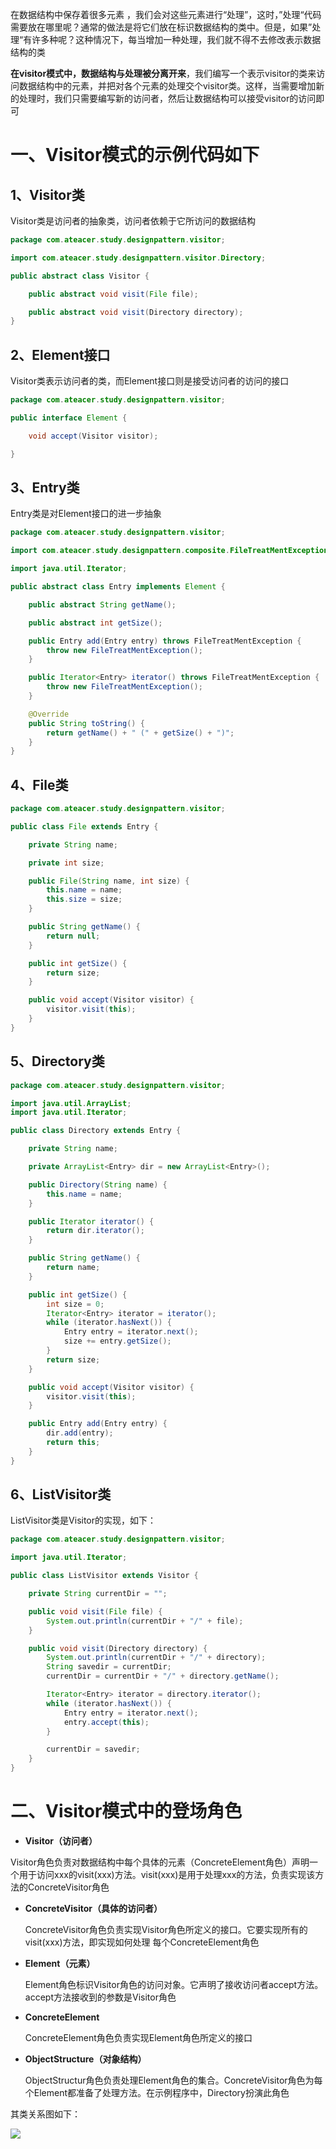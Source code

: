 在数据结构中保存着很多元素 ，我们会对这些元素进行“处理”，这时，”处理“代码需要放在哪里呢？通常的做法是将它们放在标识数据结构的类中。但是，如果”处理“有许多种呢？这种情况下，每当增加一种处理，我们就不得不去修改表示数据结构的类

**在visitor模式中，数据结构与处理被分离开来**，我们编写一个表示visitor的类来访问数据结构中的元素，并把对各个元素的处理交个visitor类。这样，当需要增加新的处理时，我们只需要编写新的访问者，然后让数据结构可以接受visitor的访问即可

# 一、Visitor模式的示例代码如下

## 1、Visitor类

Visitor类是访问者的抽象类，访问者依赖于它所访问的数据结构

```java
package com.ateacer.study.designpattern.visitor;

import com.ateacer.study.designpattern.visitor.Directory;

public abstract class Visitor {

    public abstract void visit(File file);

    public abstract void visit(Directory directory);
}
```

## 2、Element接口

Visitor类表示访问者的类，而Element接口则是接受访问者的访问的接口

```java
package com.ateacer.study.designpattern.visitor;

public interface Element {

    void accept(Visitor visitor);

}
```

## 3、Entry类

Entry类是对Element接口的进一步抽象

```java
package com.ateacer.study.designpattern.visitor;

import com.ateacer.study.designpattern.composite.FileTreatMentException;

import java.util.Iterator;

public abstract class Entry implements Element {

    public abstract String getName();

    public abstract int getSize();

    public Entry add(Entry entry) throws FileTreatMentException {
        throw new FileTreatMentException();
    }

    public Iterator<Entry> iterator() throws FileTreatMentException {
        throw new FileTreatMentException();
    }

    @Override
    public String toString() {
        return getName() + " (" + getSize() + ")";
    }
}
```

## 4、File类

```java
package com.ateacer.study.designpattern.visitor;

public class File extends Entry {

    private String name;

    private int size;

    public File(String name, int size) {
        this.name = name;
        this.size = size;
    }

    public String getName() {
        return null;
    }

    public int getSize() {
        return size;
    }

    public void accept(Visitor visitor) {
        visitor.visit(this);
    }
}
```

## 5、Directory类

```java
package com.ateacer.study.designpattern.visitor;

import java.util.ArrayList;
import java.util.Iterator;

public class Directory extends Entry {

    private String name;

    private ArrayList<Entry> dir = new ArrayList<Entry>();

    public Directory(String name) {
        this.name = name;
    }

    public Iterator iterator() {
        return dir.iterator();
    }

    public String getName() {
        return name;
    }

    public int getSize() {
        int size = 0;
        Iterator<Entry> iterator = iterator();
        while (iterator.hasNext()) {
            Entry entry = iterator.next();
            size += entry.getSize();
        }
        return size;
    }

    public void accept(Visitor visitor) {
        visitor.visit(this);
    }

    public Entry add(Entry entry) {
        dir.add(entry);
        return this;
    }
}
```

## 6、ListVisitor类

ListVisitor类是Visitor的实现，如下：

```java
package com.ateacer.study.designpattern.visitor;

import java.util.Iterator;

public class ListVisitor extends Visitor {

    private String currentDir = "";

    public void visit(File file) {
        System.out.println(currentDir + "/" + file);
    }

    public void visit(Directory directory) {
        System.out.println(currentDir + "/" + directory);
        String savedir = currentDir;
        currentDir = currentDir + "/" + directory.getName();

        Iterator<Entry> iterator = directory.iterator();
        while (iterator.hasNext()) {
            Entry entry = iterator.next();
            entry.accept(this);
        }

        currentDir = savedir;
    }
}
```

# 二、Visitor模式中的登场角色

-  **Visitor（访问者）**	

  Visitor角色负责对数据结构中每个具体的元素（ConcreteElement角色）声明一个用于访问xxx的visit(xxx)方法。visit(xxx)是用于处理xxx的方法，负责实现该方法的ConcreteVisitor角色

- **ConcreteVisitor（具体的访问者）**

  ConcreteVisitor角色负责实现Visitor角色所定义的接口。它要实现所有的visit(xxx)方法，即实现如何处理 每个ConcreteElement角色

- **Element（元素）**

  Element角色标识Visitor角色的访问对象。它声明了接收访问者accept方法。accept方法接收到的参数是Visitor角色

- **ConcreteElement**

  ConcreteElement角色负责实现Element角色所定义的接口

- **ObjectStructure（对象结构）**

  ObjectStructur角色负责处理Element角色的集合。ConcreteVisitor角色为每个Element都准备了处理方法。在示例程序中，Directory扮演此角色

其类关系图如下：

![](C:\Users\Administrator\Desktop\ZooKeeper学习\Vistor模式类关系图.png)